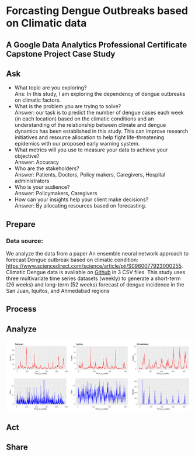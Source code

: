 # Forcasting Dengue Outbreaks based on Climatic data
## A Google Data Analytics Professional Certificate Capstone Project Case Study

## Ask

* What topic are you exploring?<br>
Ans: In this study, I am exploring the  dependency of dengue outbreaks on climatic factors.
* What is the problem you are trying to solve? <br>
Answer: our task is to predict the number of dengue cases each week (in each location) based on the climatic conditions and an understanding of the relationship between climate and dengue dynamics has been established in this study. This can improve research initiatives and resource allocation to help fight life-threatening epidemics with our proposed early warning system.
* What metrics will you use to measure your data to achieve your objective? <br>
Answer: Accuracy
* Who are the stakeholders? <br>
Answer: Patients, Doctors, Policy makers, Caregivers, Hospital administrators
* Who is your audience? <br>
Answer: Policymakers, Caregivers
* How can your insights help your client make decisions? <br>
Answer: By allocating resources based on forecasting.

## Prepare 

### Data source: 

We analyze the data from a paper An ensemble neural network approach to forecast Dengue outbreak based on climatic condition: https://www.sciencedirect.com/science/article/pii/S0960077923000255. Climatic Dengue data is available on [Github](https://github.com/mad-stat/XEWNet/tree/main) in 3 CSV files. This study uses three multivariate time series datasets (weekly) to generate a short-term (26 weeks) and long-term (52 weeks) forecast of dengue incidence in the San Juan, Iquitos, and Ahmedabad regions

## Process

## Analyze

![Example Image](Images/Figure1.png)

## Act

## Share
